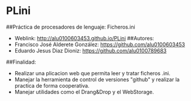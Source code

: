 PLini
=====
##Práctica de procesadores de lenguaje: Ficheros.ini
+ Weblink: http://alu0100603453.github.io/PLini
##Autores:
+ Francisco José Alderete González: https://github.com/alu0100603453
+ Eduardo Jesus Diaz Dioniz: https://github.com/alu0100789683

##Finalidad:
+ Realizar una plicacion web que permita leer y tratar ficheros .ini.
+ Manejar la herramienta de control de versiones "github" y realizar la practica de forma cooperativa.
+ Manejar utilidades como el Drang&Drop y el WebStorage.

